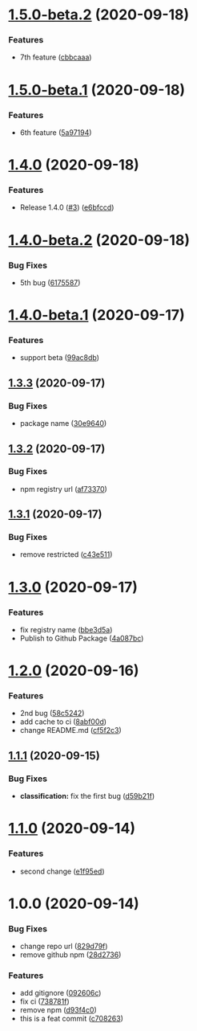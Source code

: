 # [1.5.0-beta.2](https://github.com/ittus/test-semantic-release/compare/v1.5.0-beta.1...v1.5.0-beta.2) (2020-09-18)


### Features

* 7th feature ([cbbcaaa](https://github.com/ittus/test-semantic-release/commit/cbbcaaa28cc822988f2956838b745f220d24ca38))

# [1.5.0-beta.1](https://github.com/ittus/test-semantic-release/compare/v1.4.0...v1.5.0-beta.1) (2020-09-18)


### Features

* 6th feature ([5a97194](https://github.com/ittus/test-semantic-release/commit/5a9719447866ce431c828915057e569c2bd38fde))

# [1.4.0](https://github.com/ittus/test-semantic-release/compare/v1.3.3...v1.4.0) (2020-09-18)


### Features

* Release 1.4.0 ([#3](https://github.com/ittus/test-semantic-release/issues/3)) ([e6bfccd](https://github.com/ittus/test-semantic-release/commit/e6bfccd79ee15a0260bb2299f97587f16ce6375b))

# [1.4.0-beta.2](https://github.com/ittus/test-semantic-release/compare/v1.4.0-beta.1...v1.4.0-beta.2) (2020-09-18)


### Bug Fixes

* 5th bug ([6175587](https://github.com/ittus/test-semantic-release/commit/6175587d1adca2c0fac5e3b0586a70e809a67e9c))

# [1.4.0-beta.1](https://github.com/ittus/test-semantic-release/compare/v1.3.3...v1.4.0-beta.1) (2020-09-17)


### Features

* support beta ([99ac8db](https://github.com/ittus/test-semantic-release/commit/99ac8dbf32888f078ba3f2a90b64fea1641db021))

## [1.3.3](https://github.com/ittus/test-semantic-release/compare/v1.3.2...v1.3.3) (2020-09-17)


### Bug Fixes

* package name ([30e9640](https://github.com/ittus/test-semantic-release/commit/30e9640dd430f5ca4cb219adfa1702cace6a17f8))

## [1.3.2](https://github.com/ittus/test-semantic-release/compare/v1.3.1...v1.3.2) (2020-09-17)


### Bug Fixes

* npm registry url ([af73370](https://github.com/ittus/test-semantic-release/commit/af733701216b3e3b7394416af5db8986618cfee3))

## [1.3.1](https://github.com/ittus/test-semantic-release/compare/v1.3.0...v1.3.1) (2020-09-17)


### Bug Fixes

* remove restricted ([c43e511](https://github.com/ittus/test-semantic-release/commit/c43e511304275dbc934ccdeceebff6c45f1adbc7))

# [1.3.0](https://github.com/ittus/test-semantic-release/compare/v1.2.0...v1.3.0) (2020-09-17)


### Features

* fix registry name ([bbe3d5a](https://github.com/ittus/test-semantic-release/commit/bbe3d5a6be088f5942deeb0a3cd12fdda70112a2))
* Publish to Github Package ([4a087bc](https://github.com/ittus/test-semantic-release/commit/4a087bca73b792d254011f40dbe7174727abbde3))

# [1.2.0](https://github.com/ittus/test-semantic-release/compare/v1.1.1...v1.2.0) (2020-09-16)


### Features

* 2nd bug ([58c5242](https://github.com/ittus/test-semantic-release/commit/58c5242dc4d31d14a3374c1aa350844823fe87a2))
* add cache to ci ([8abf00d](https://github.com/ittus/test-semantic-release/commit/8abf00de4af509b00a0bd06ca12f5810a8de2810))
* change README.md ([cf5f2c3](https://github.com/ittus/test-semantic-release/commit/cf5f2c354c444812f3be3f10cca45a30a5fdafc6))

## [1.1.1](https://github.com/ittus/test-semantic-release/compare/v1.1.0...v1.1.1) (2020-09-15)


### Bug Fixes

* **classification:** fix the first bug ([d59b21f](https://github.com/ittus/test-semantic-release/commit/d59b21fc090453fd9da0a8e95cb832302f5d40f6))

# [1.1.0](https://github.com/ittus/test-semantic-release/compare/v1.0.0...v1.1.0) (2020-09-14)


### Features

* second change ([e1f95ed](https://github.com/ittus/test-semantic-release/commit/e1f95ed107054c3fb3ef5e1ec1da678d6b1beeaf))

# 1.0.0 (2020-09-14)


### Bug Fixes

* change repo url ([829d79f](https://github.com/ittus/test-semantic-release/commit/829d79f26fcade130a5d51caf939d57570c0e60f))
* remove github npm ([28d2736](https://github.com/ittus/test-semantic-release/commit/28d27362c18f7e71b0a6e47ba168904678bcf77c))


### Features

* add gitignore ([092606c](https://github.com/ittus/test-semantic-release/commit/092606c38df47ede580c881d29eec020de5e35bc))
* fix ci ([738781f](https://github.com/ittus/test-semantic-release/commit/738781fbe85a180b2b34bc75883d383fa8cd0350))
* remove npm ([d93f4c0](https://github.com/ittus/test-semantic-release/commit/d93f4c03e1520863c98f6e2fd0cf1c47c3ea8439))
* this is a feat commit ([c708263](https://github.com/ittus/test-semantic-release/commit/c708263a0b09fee292c0cb1af308b26ba66a0cfa))
